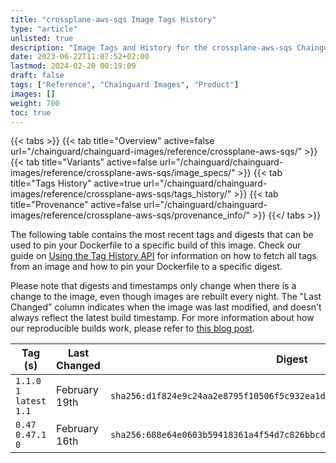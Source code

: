 ```yaml
---
title: "crossplane-aws-sqs Image Tags History"
type: "article"
unlisted: true
description: "Image Tags and History for the crossplane-aws-sqs Chainguard Image"
date: 2023-06-22T11:07:52+02:00
lastmod: 2024-02-20 00:19:09
draft: false
tags: ["Reference", "Chainguard Images", "Product"]
images: []
weight: 700
toc: true
---
```


{{< tabs >}}
{{< tab title="Overview" active=false url="/chainguard/chainguard-images/reference/crossplane-aws-sqs/" >}}
{{< tab title="Variants" active=false url="/chainguard/chainguard-images/reference/crossplane-aws-sqs/image_specs/" >}}
{{< tab title="Tags History" active=true url="/chainguard/chainguard-images/reference/crossplane-aws-sqs/tags_history/" >}}
{{< tab title="Provenance" active=false url="/chainguard/chainguard-images/reference/crossplane-aws-sqs/provenance_info/" >}}
{{</ tabs >}}

The following table contains the most recent tags and digests that can be used to pin your Dockerfile to a specific build of this image. Check our guide on [Using the Tag History API](/chainguard/chainguard-images/using-the-tag-history-api/) for information on how to fetch all tags from an image and how to pin your Dockerfile to a specific digest.

Please note that digests and timestamps only change when there is a change to the image, even though images are rebuilt every night. The "Last Changed" column indicates when the image was last modified, and doesn't always reflect the latest build timestamp. For more information about how our reproducible builds work, please refer to [this blog post](https://www.chainguard.dev/unchained/reproducing-chainguards-reproducible-image-builds).

| Tag (s)                     | Last Changed  | Digest                                                                    |
|-----------------------------|---------------|---------------------------------------------------------------------------|
|  `1.1.0` `1` `latest` `1.1` | February 19th | `sha256:d1f824e9c24aa2e8795f10506f5c932ea1d7fb037fec9a280177b4cf93fdd1be` |
|  `0.47` `0.47.1` `0`        | February 16th | `sha256:688e64e0603b59418361a4f54d7c826bbcd2a22179cf89ed8bb83c493d468048` |

